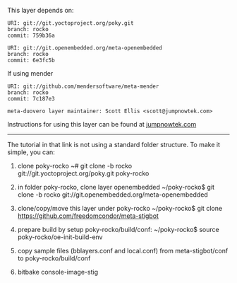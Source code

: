This layer depends on:

    URI: git://git.yoctoproject.org/poky.git
    branch: rocko
    commit: 759b36a

    URI: git://git.openembedded.org/meta-openembedded
    branch: rocko
    commit: 6e3fc5b

If using mender

    URI: git://github.com/mendersoftware/meta-mender
    branch: rocko
    commit: 7c187e3

    meta-duovero layer maintainer: Scott Ellis <scott@jumpnowtek.com>

Instructions for using this layer can be found at [jumpnowtek.com][duovero-yocto-build]

[duovero-yocto-build]: http://www.jumpnowtek.com/yocto/Duovero-Systems-with-Yocto.html


--------------------------------------------------------------------------------------------

The tutorial in that link is not using a standard folder structure. To make it simple, you can:
1. clone poky-rocko
~# git clone -b rocko git://git.yoctoproject.org/poky.git poky-rocko

2. in folder poky-rocko, clone layer openembedded
~/poky-rocko$ git clone -b rocko git://git.openembedded.org/meta-openembedded

3. clone/copy/move this layer under poky-rocko
~/poky-rocko$ git clone https://github.com/freedomcondor/meta-stigbot

4. prepare build by setup poky-rocko/build/conf:
~/poky-rocko$ source poky-rocko/oe-init-build-env

5. copy sample files (bblayers.conf and local.conf) from meta-stigbot/conf to poky-rocko/build/conf

6. bitbake console-image-stig

